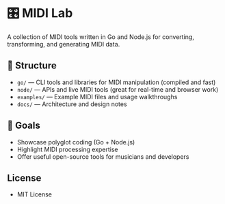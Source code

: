 # 🎛️ MIDI Lab

A collection of MIDI tools written in Go and Node.js for converting, transforming, and generating MIDI data.

## 📁 Structure

- `go/` — CLI tools and libraries for MIDI manipulation (compiled and fast)
- `node/` — APIs and live MIDI tools (great for real-time and browser work)
- `examples/` — Example MIDI files and usage walkthroughs
- `docs/` — Architecture and design notes

## 🚀 Goals

- Showcase polyglot coding (Go + Node.js)
- Highlight MIDI processing expertise
- Offer useful open-source tools for musicians and developers

## License

- MIT License
